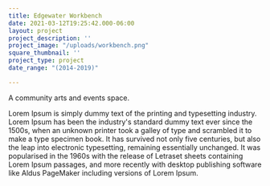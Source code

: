 ```yaml
---
title: Edgewater Workbench
date: 2021-03-12T19:25:42.000-06:00
layout: project
project_description: ''
project_image: "/uploads/workbench.png"
square_thumbnail: ''
project_type: project
date_range: "(2014-2019)"

---
```

A community arts and events space.

 <!--more--> 

 Lorem Ipsum is simply dummy text of the printing and typesetting industry. Lorem Ipsum has been the industry's standard dummy text ever since the 1500s, when an unknown printer took a galley of type and scrambled it to make a type specimen book. It has survived not only five centuries, but also the leap into electronic typesetting, remaining essentially unchanged. It was popularised in the 1960s with the release of Letraset sheets containing Lorem Ipsum passages, and more recently with desktop publishing software like Aldus PageMaker including versions of Lorem Ipsum.